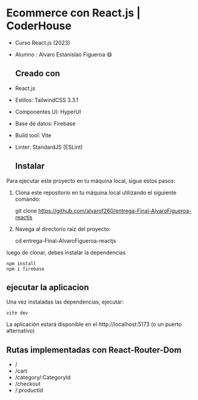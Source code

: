   # Ecommerce con React.js | CoderHouse

  
* Curso React.js (2023)
* Alumno : Alvaro Estanislao Figueroa 😄


  ## Creado con
  
  
* React.js
* Estilos: TailwindCSS 3.3.1
* Componentes UI: HyperUI
* Base de datos: Firebase
* Build tool: Vite
* Linter: StandardJS (ESLint)


  ## Instalar
  
  
Para ejecutar este proyecto en tu máquina local, sigue estos pasos:

1. Clona este repositorio en tu máquina local utilizando el siguiente comando:

   git clone https://github.com/alvarof260/entrega-Final-AlvaroFigueroa-reactjs
3. Navega al directorio raíz del proyecto:

   cd entrega-Final-AlvaroFigueroa-reactjs


luego de clonar, debes instalar la dependencias

```
npm install
npm i firebase
```

 ## ejecutar la aplicacion

Una vez instaladas las dependencias, ejecutar:

```
vite dev
```
La aplicación estará disponible en el http://localhost:5173 (o un puerto alternativo)
 
## Rutas implementadas con React-Router-Dom

* /
* /cart
* /category/:CategoryId
* /checkout
* /:productId

